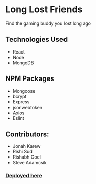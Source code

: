 # Long Lost Friends
Find the gaming buddy you lost long ago
  
## Technologies Used 
- React
- Node
- MongoDB 

## NPM Packages
* Mongoose
* bcrypt
* Express
* jsonwebtoken
* Axios
* Eslint 

## Contributors:
* Jonah Karew
* Rishi Sud
* Rishabh Goel
* Steve Adamcsik

### [Deployed here](https://long-lost-friends.herokuapp.com/)
